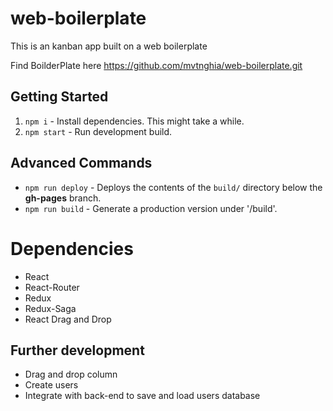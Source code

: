 # web-boilerplate
This is an kanban app built on a web boilerplate

Find BoilderPlate here https://github.com/mvtnghia/web-boilerplate.git


## Getting Started

1. `npm i` - Install dependencies. This might take a while.
2. `npm start` - Run development build.

## Advanced Commands

* `npm run deploy` - Deploys the contents of the `build/` directory below the **gh-pages** branch.
* `npm run build` - Generate a production version under '/build'.

# Dependencies
- React
- React-Router
- Redux
- Redux-Saga
- React Drag and Drop

## Further development
- Drag and drop column
- Create users
- Integrate with back-end to save and load users database
